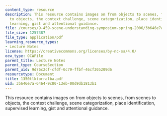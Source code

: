 ```yaml
---
content_type: resource
description: This resource contains images on from objects to scenes, from scenes
  to objects, the context challenge, scene categorization, place identification, supervised
  learning, gist and attentional guidance.
file: /courses/9-459-scene-understanding-symposium-spring-2006/3b646e7a64649c8013eb00d9db1813b1_1350tlktorralba.pdf
file_size: 1257387
file_type: application/pdf
learning_resource_types:
- Lecture Notes
license: https://creativecommons.org/licenses/by-nc-sa/4.0/
ocw_type: OCWFile
parent_title: Lecture Notes
parent_type: CourseSection
parent_uid: 9d76c2cf-cfdf-0c79-ffbf-46cf305209d6
resourcetype: Document
title: 1350tlktorralba.pdf
uid: 3b646e7a-6464-9c80-13eb-00d9db1813b1
---
```

This resource contains images on from objects to scenes, from scenes to objects, the context challenge, scene categorization, place identification, supervised learning, gist and attentional guidance.